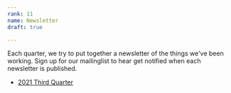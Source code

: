 ```yaml
---
rank: 11
name: Newsletter
draft: true

---
```

Each quarter, we try to put together a newsletter of the things we've been working. Sign up for our mailinglist to hear get notified when each newsletter is published.

* [2021 Third Quarter](/media/2021-q3-dsa-chattanooga-newsletter.pdf "2021 Q3 Newsletter")